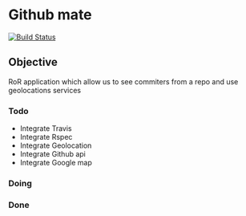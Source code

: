 Github mate
====

[![Build Status](https://travis-ci.org/mosleymos/github-mate.svg?branch=master)](https://travis-ci.org/mosleymos/github-mate)
## Objective

RoR application which allow us to see commiters from a repo and use geolocations services
### Todo

- Integrate Travis
- Integrate Rspec
- Integrate Geolocation
- Integrate Github api
- Integrate Google map

### Doing

### Done
